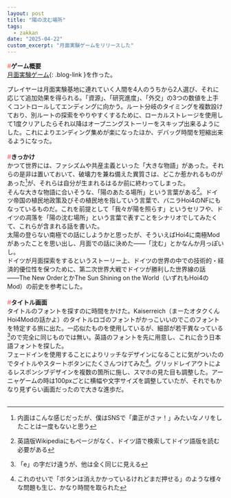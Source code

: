 ```yaml
---
layout: post
title: "陽の沈む場所"
tags:
  - zakkan
date: "2025-04-22"
custom_excerpt: "月面実験ゲームをリリースした"
---
```

<strong><font color="#ff7f7e">#</font>ゲーム概要</strong><br>
[月面実験ゲーム](https://coiluck.moe/SinkendenSonne){: .blog-link }を作った。
<!--more-->
プレイヤーは月面実験基地に連れていく人間を4人のうちから2人選び、それに応じて追加効果を得られる。「資源」、「研究進度」、「外交」の3つの数値を上手くコントロールしてエンディングに向かう。ルート分岐のタイミングを複数設けており、別ルートの探索をやりやすくするために、ローカルストレージを使用して1度クリアしたらそれ以降はオープニングストーリーをスキップ出来るようにした。これによりエンディング集めが楽になったほか、デバッグ時間を短縮出来るようになった。<br>
<br>
<strong><font color="#ff7f7e">#</font>きっかけ</strong><br>
かつて世界には、ファシズムや共産主義といった「大きな物語」があった。それらの是非は置いておいて、破壊力を兼ね備えた異質さは、どこか惹かれるものがあった[^1]が、それらは自分が生まれるはるか前に終わってしまった。<br>
そんな大きな物語に合いそうな、「陽のあたる場所」という言葉がある[^2]。ドイツ帝国の植民地政策及びその植民地を指していう言葉で、バニラHoi4のNFにもなっているものだ。これを前提として「我々が陽を照らす」というセリフや、ドイツの凋落を「陽の沈む場所」という言葉で表すことをシナリオでしてみたくて、これらが含まれる話を書いた。<br>
太陽の登らない南極での話にしようかと思ったが、そういえばHoi4に南極Modがあったことを思い出し、月面での話に決めた――「沈む」とかなんか月っぽいし。<br>
ドイツが月面探索をするというストーリー上、ドイツの世界の中での技術的・経済的優位性を保つために、第二次世界大戦でドイツが勝利した世界線の話――The New OrderとかThe Sun Shining on the World（いずれもHoi4のMod）の前史を参考にした。<br>
<br>
<strong><font color="#ff7f7e">#</font>タイトル画面</strong><br>
タイトルのフォントを探すのに時間をかけた。Kaiserreich（まーたオタクくんHoi4Modの話かよ）のタイトルロゴのフォントがかっこいいのでこのフォントを特定する旅に出た。一応似たものを使用しているが、細部が若干異なっている[^3]ので完全に同じものでは無い。英語のフォントを先に用意し、これに合う日本語フォントを探した。<br>
フェードインを使用することによりリッチなデザインになることに気がついたのでタイトルやスタートボタンにたくさんつけてみた[^4]。グリッドレイアウトによるレスポンシブデザインを複数の箇所に施し、スマホの見た目も調整した。アーニャゲームの時は100pxごとに横幅や文字サイズを調整していたが、それでもかなり見ずらい画面だったので大きな進歩だ。<br>
<br>

[^1]: 内面はこんな感じだったが、僕はSNSで「粛正がさァ！」みたいなノリをしたことは一度もないと思う
[^2]: 英語版Wikipediaにもページがなく、ドイツ語で検索してドイツ語版を読む必要がある
[^3]: 「e」の字だけ違うが、他は全く同じに見える
[^4]: これのせいで「ボタンは消えかかっているけれどまだ押せる」のような様々な問題も生じ、かなり時間を取られた
